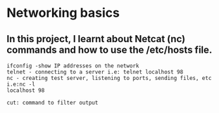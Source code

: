 # Networking basics

## In this project, I learnt about Netcat (nc) commands and how to use the /etc/hosts file.

```
ifconfig -show IP addresses on the network
telnet - connecting to a server i.e: telnet localhost 98
nc - creating test server, listening to ports, sending files, etc i.e:nc -l
localhost 98

cut: command to filter output

```
